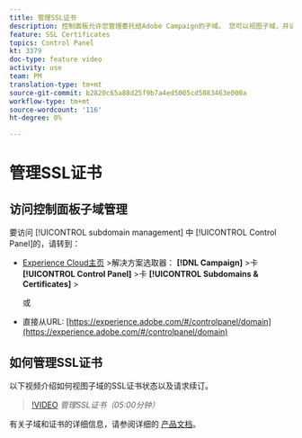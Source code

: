 ```yaml
---
title: 管理SSL证书
description: 控制面板允许您管理委托给Adobe Campaign的子域。 您可以视图子域，并请求续订其证书。
feature: SSL Certificates
topics: Control Panel
kt: 3379
doc-type: feature video
activity: use
team: PM
translation-type: tm+mt
source-git-commit: b2820c65a88d25f9b7a4ed5005cd5083463e000a
workflow-type: tm+mt
source-wordcount: '116'
ht-degree: 0%

---
```



# 管理SSL证书

## 访问控制面板子域管理

要访问 [!UICONTROL subdomain management] 中 [!UICONTROL Control Panel]的，请转到：

* [Experience Cloud主页](https://experience.adobe.com/#/home) >解决方案选取器： **[!DNL Campaign]** >卡 **[!UICONTROL Control Panel]** >卡 **[!UICONTROL Subdomains & Certificates]** >

   或
* 直接从URL: [https://experience.adobe.com/#/controlpanel/domain](https://experience.adobe.com/#/controlpanel/domain)

## 如何管理SSL证书

以下视频介绍如何视图子域的SSL证书状态以及请求续订。

>[!VIDEO](https://video.tv.adobe.com/v/28492?quality=12)
*管理SSL证书（05:00分钟）*

有关子域和证书的详细信息，请参阅详细的 [产品文档](https://helpx.adobe.com/campaign/kb/control-panel-subdomains-certificates.html)。
